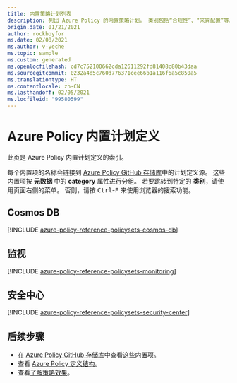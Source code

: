 ```yaml
---
title: 内置策略计划列表
description: 列出 Azure Policy 的内置策略计划。 类别包括“合规性”、“来宾配置”等。
origin.date: 01/21/2021
author: rockboyfor
ms.date: 02/08/2021
ms.author: v-yeche
ms.topic: sample
ms.custom: generated
ms.openlocfilehash: cd7c752100662cda12611292fd81408c80b43daa
ms.sourcegitcommit: 0232a4d5c760d776371cee66b1a116f6a5c850a5
ms.translationtype: HT
ms.contentlocale: zh-CN
ms.lasthandoff: 02/05/2021
ms.locfileid: "99580599"
---
```

# <a name="azure-policy-built-in-initiative-definitions"></a>Azure Policy 内置计划定义

此页是 Azure Policy 内置计划定义的索引。

每个内置项的名称会链接到 [Azure Policy GitHub 存储库](https://github.com/Azure/azure-policy)中的计划定义源。 这些内置项按 **元数据** 中的 **category** 属性进行分组。 若要跳转到特定的 **类别**，请使用页面右侧的菜单。 否则，请按 <kbd>Ctrl</kbd>-<kbd>F</kbd> 来使用浏览器的搜索功能。

## <a name="cosmos-db"></a>Cosmos DB

[!INCLUDE [azure-policy-reference-policysets-cosmos-db](../../../../includes/policy/reference/bycat/policysets-cosmos-db.md)]

<!--NOT AVAILABLE ON TILL ON 02/05/2021 ## Guest Configuration-->
<!--NOT AVAILABLE ON [!INCLUDE [azure-policy-reference-policysets-guest-configuration](../../../../includes/policy/reference/bycat/policysets-guest-configuration.md)-->

<!--NOT AVAILABLE ON TILL ON 02/05/2021 ## Kubernetes-->
<!--NOT AVAILABLE ON [azure-policy-reference-policysets-kubernetes](../../../../includes/policy/reference/bycat/policysets-kubernetes.md)-->
## <a name="monitoring"></a>监视

[!INCLUDE [azure-policy-reference-policysets-monitoring](../../../../includes/policy/reference/bycat/policysets-monitoring.md)]

<!--NOT AVAILABLE ON TILL ON 02/05/2021 ## Regulatory Compliance-->
<!--NOT AVAILABLE ON [azure-policy-reference-policysets-regulatory-compliance](../../../../includes/policy/reference/bycat/policysets-regulatory-compliance.md)-->
## <a name="security-center"></a>安全中心

[!INCLUDE [azure-policy-reference-policysets-security-center](../../../../includes/policy/reference/bycat/policysets-security-center.md)]

## <a name="next-steps"></a>后续步骤

- 在 [Azure Policy GitHub 存储库](https://github.com/Azure/azure-policy)中查看这些内置项。
- 查看 [Azure Policy 定义结构](../concepts/definition-structure.md)。
- 查看[了解策略效果](../concepts/effects.md)。

<!--Update_Description: update meta properties, wording update, update link-->